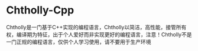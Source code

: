 # Chtholly-Cpp
Chtholly是一门基于C++实现的编程语言，Chtholly以简洁，高性能，接管所有权，编译期为特征，出于个人爱好而非实现更好的编程语言，注意！Chtholly不是一门正规的编程语言，仅供个人学习使用，请不要用于生产环境  
